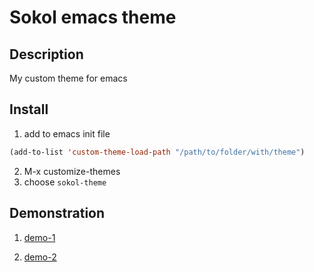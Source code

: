 # Sokol emacs theme

## Description
My custom theme for emacs

## Install
1) add to emacs init file
```lisp  
(add-to-list 'custom-theme-load-path "/path/to/folder/with/theme")
```
2) M-x customize-themes
3) choose `sokol-theme`

## Demonstration 

1. [demo-1](https://github.com/bohdan-sokolovskyi/sokol-emacs-theme/blob/master/demo/demo-1.png)

2. [demo-2](https://github.com/bohdan-sokolovskyi/sokol-emacs-theme/blob/master/demo/demo-2.png)
